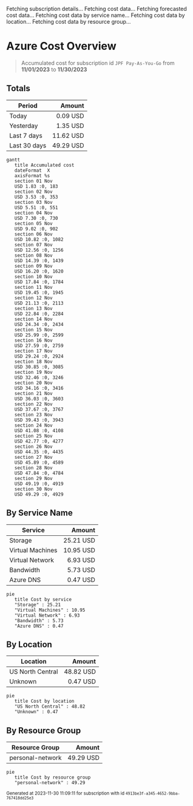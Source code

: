 Fetching subscription details...
Fetching cost data...
Fetching forecasted cost data...
Fetching cost data by service name...
Fetching cost data by location...
Fetching cost data by resource group...
# Azure Cost Overview

> Accumulated cost for subscription id `JPF Pay-As-You-Go` from **11/01/2023** to **11/30/2023**

## Totals

|Period|Amount|
|---|---:|
|Today|0.09 USD|
|Yesterday|1.35 USD|
|Last 7 days|11.62 USD|
|Last 30 days|49.29 USD|

```mermaid
gantt
   title Accumulated cost
   dateFormat  X
   axisFormat %s
   section 01 Nov
   USD 1.83 :0, 183
   section 02 Nov
   USD 3.53 :0, 353
   section 03 Nov
   USD 5.51 :0, 551
   section 04 Nov
   USD 7.30 :0, 730
   section 05 Nov
   USD 9.02 :0, 902
   section 06 Nov
   USD 10.82 :0, 1082
   section 07 Nov
   USD 12.56 :0, 1256
   section 08 Nov
   USD 14.39 :0, 1439
   section 09 Nov
   USD 16.20 :0, 1620
   section 10 Nov
   USD 17.84 :0, 1784
   section 11 Nov
   USD 19.45 :0, 1945
   section 12 Nov
   USD 21.13 :0, 2113
   section 13 Nov
   USD 22.84 :0, 2284
   section 14 Nov
   USD 24.34 :0, 2434
   section 15 Nov
   USD 25.99 :0, 2599
   section 16 Nov
   USD 27.59 :0, 2759
   section 17 Nov
   USD 29.24 :0, 2924
   section 18 Nov
   USD 30.85 :0, 3085
   section 19 Nov
   USD 32.46 :0, 3246
   section 20 Nov
   USD 34.16 :0, 3416
   section 21 Nov
   USD 36.03 :0, 3603
   section 22 Nov
   USD 37.67 :0, 3767
   section 23 Nov
   USD 39.43 :0, 3943
   section 24 Nov
   USD 41.08 :0, 4108
   section 25 Nov
   USD 42.77 :0, 4277
   section 26 Nov
   USD 44.35 :0, 4435
   section 27 Nov
   USD 45.89 :0, 4589
   section 28 Nov
   USD 47.84 :0, 4784
   section 29 Nov
   USD 49.19 :0, 4919
   section 30 Nov
   USD 49.29 :0, 4929
```

## By Service Name

|Service|Amount|
|---|---:|
|Storage|25.21 USD|
|Virtual Machines|10.95 USD|
|Virtual Network|6.93 USD|
|Bandwidth|5.73 USD|
|Azure DNS|0.47 USD|

```mermaid
pie
   title Cost by service
   "Storage" : 25.21
   "Virtual Machines" : 10.95
   "Virtual Network" : 6.93
   "Bandwidth" : 5.73
   "Azure DNS" : 0.47
```

## By Location

|Location|Amount|
|---|---:|
|US North Central|48.82 USD|
|Unknown|0.47 USD|

```mermaid
pie
   title Cost by location
   "US North Central" : 48.82
   "Unknown" : 0.47
```

## By Resource Group

|Resource Group|Amount|
|---|---:|
|personal-network|49.29 USD|

```mermaid
pie
   title Cost by resource group
   "personal-network" : 49.29
```

<sup>Generated at 2023-11-30 11:09:11 for subscription with id `4913be3f-a345-4652-9bba-767418dd25e3`</sup>
